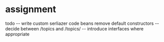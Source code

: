 # assignment

todo
-- write custom serliazer code beans remove default constructors
-- decide between /topics and /topics/
-- introduce interfaces where appropriate